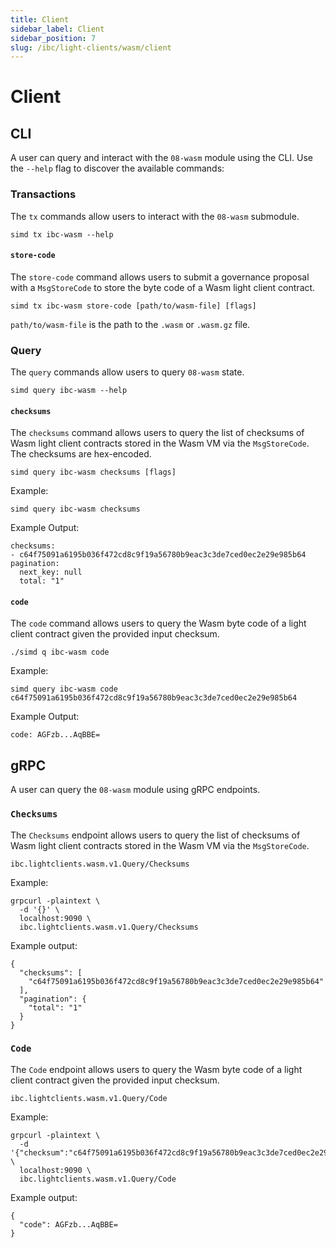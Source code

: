 ```yaml
---
title: Client
sidebar_label: Client
sidebar_position: 7
slug: /ibc/light-clients/wasm/client
---
```


# Client

## CLI

A user can query and interact with the `08-wasm` module using the CLI. Use the `--help` flag to discover the available commands:

### Transactions

The `tx` commands allow users to interact with the `08-wasm` submodule.

```shell
simd tx ibc-wasm --help
```

#### `store-code`

The `store-code` command allows users to submit a governance proposal with a `MsgStoreCode` to store the byte code of a Wasm light client contract.

```shell
simd tx ibc-wasm store-code [path/to/wasm-file] [flags]
```

`path/to/wasm-file` is the path to the `.wasm` or `.wasm.gz` file.

### Query

The `query` commands allow users to query `08-wasm` state.

```shell
simd query ibc-wasm --help
```

#### `checksums`

The `checksums` command allows users to query the list of checksums of Wasm light client contracts stored in the Wasm VM via the `MsgStoreCode`. The checksums are hex-encoded.

```shell
simd query ibc-wasm checksums [flags]
```

Example:

```shell
simd query ibc-wasm checksums
```

Example Output:

```shell
checksums:
- c64f75091a6195b036f472cd8c9f19a56780b9eac3c3de7ced0ec2e29e985b64
pagination:
  next_key: null
  total: "1"
```

#### `code`

The `code` command allows users to query the Wasm byte code of a light client contract given the provided input checksum.

```shell
./simd q ibc-wasm code
```

Example:

```shell
simd query ibc-wasm code c64f75091a6195b036f472cd8c9f19a56780b9eac3c3de7ced0ec2e29e985b64
```

Example Output:

```shell
code: AGFzb...AqBBE=
```

## gRPC

A user can query the `08-wasm` module using gRPC endpoints.

### `Checksums`

The `Checksums` endpoint allows users to query the list of checksums of Wasm light client contracts stored in the Wasm VM via the `MsgStoreCode`.

```shell
ibc.lightclients.wasm.v1.Query/Checksums
```

Example:

```shell
grpcurl -plaintext \
  -d '{}' \
  localhost:9090 \
  ibc.lightclients.wasm.v1.Query/Checksums
```

Example output:

```shell
{
  "checksums": [
    "c64f75091a6195b036f472cd8c9f19a56780b9eac3c3de7ced0ec2e29e985b64"
  ],
  "pagination": {
    "total": "1"
  }
}
```

### `Code`

The `Code` endpoint allows users to query the Wasm byte code of a light client contract given the provided input checksum.

```shell
ibc.lightclients.wasm.v1.Query/Code
```

Example:

```shell
grpcurl -plaintext \
  -d '{"checksum":"c64f75091a6195b036f472cd8c9f19a56780b9eac3c3de7ced0ec2e29e985b64"}' \
  localhost:9090 \
  ibc.lightclients.wasm.v1.Query/Code
```

Example output:

```shell
{
  "code": AGFzb...AqBBE=
}
```
